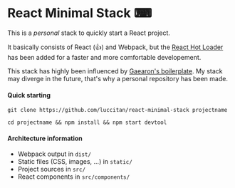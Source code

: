 # React Minimal Stack ⌨

This is a _personal_ stack to quickly start a React project.

It basically consists of React (👍) and Webpack,
but the [React Hot Loader](https://github.com/gaearon/react-hot-loader)
has been added for a faster and more comfortable developement.

This stack has highly been influenced by
[Gaearon's boilerplate](https://github.com/gaearpreon/react-hot-boilerplate/tree/next).
My stack may diverge in the future, that's why a personal repository has been made.

#### Quick starting

```
git clone https://github.com/luccitan/react-minimal-stack projectname

cd projectname && npm install && npm start devtool
```

#### Architecture information

- Webpack output in `dist/`
- Static files (CSS, images, ...) in `static/`
- Project sources in `src/`
- React components in `src/components/`

